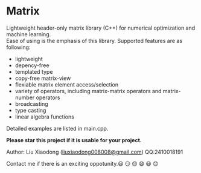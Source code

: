 # Matrix

Lightweight header-only matrix library (C++) for numerical optimization and machine learning.   
Ease of using is the emphasis of this library. Supported features are as following:
* lightweight
* depency-free
* templated type
* copy-free matrix-view
* flexiable matrix element access/selection
* variety of operators, including matrix-matrix operators and matrix-number operators
* broadcasting
* type casting
* linear algebra functions

Detailed examples are listed in main.cpp.

**Please star this project if it is usable for your project.** 

Author: Liu Xiaodong (liuxiaodong008008@gmail.com) QQ:2410018191

Contact me if there is an exciting oppotunity.😃 😏 😍 😄 😆 😊
